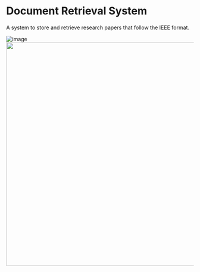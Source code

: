 # Document Retrieval System
A system to store and retrieve research papers that follow the IEEE format.  

![image](https://user-images.githubusercontent.com/76770419/184539693-6260b2be-bc01-4321-94a8-62594f9ada5f.png)
<img src="https://user-images.githubusercontent.com/76770419/184539693-6260b2be-bc01-4321-94a8-62594f9ada5f.png" width="600">
